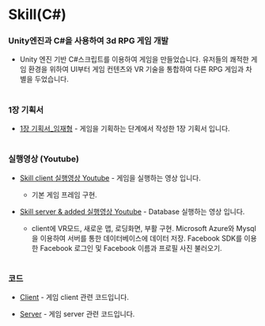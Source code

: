 # Skill(C#) 

### Unity엔진과 C#을 사용하여 3d RPG 게임 개발
- Unity 엔진 기반 C#스크립트를 이용하여 게임을 만들었습니다. 유저들의 쾌적한 게임 환경을 위하여 UI부터 게임 컨텐츠와 VR 기술을 통합하여 다른 RPG 게임과 차별을 두었습니다. 
#
### 1장 기획서
- [1장 기획서_임재형](https://github.com/woosik0818/Skill-Unity5.5.0f3-CSharp/blob/master/1장-기획서_임재형.pdf) - 게임을 기획하는 단계에서 작성한 1장 기획서 입니다.			
#	
### 실행영상 (Youtube)
- [Skill client 실행영상 Youtube](https://www.youtube.com/watch?v=ZyLGNkuaenc&t=0s) - 게임을 실행하는 영상 입니다.

	- 기본 게임 프레임 구현.

- [Skill server & added 실행영상 Youtube](https://www.youtube.com/watch?v=FEekVPb7tFQ&t=0s) - Database 실행하는 영상 입니다.

	- client에 VR모드, 새로운 맵, 로딩화면, 부활 구현.
	  Microsoft Azure와 Mysql을 이용하여 서버를 통한 데이터베이스에 데이터 저장.
	  Facebook SDK를 이용한 Facebook 로그인 및 Facebook 이름과 프로필 사진  불러오기. 
#			
### 코드
- [Client](https://github.com/woosik0818/Skill-Unity5.5.0f3-CSharp/blob/master/Client) - 게임 client 관련 코드입니다.
	
- [Server](https://github.com/woosik0818/Skill-Unity5.5.0f3-CSharp/blob/master/Server) - 게임 server 관련 코드입니다.
